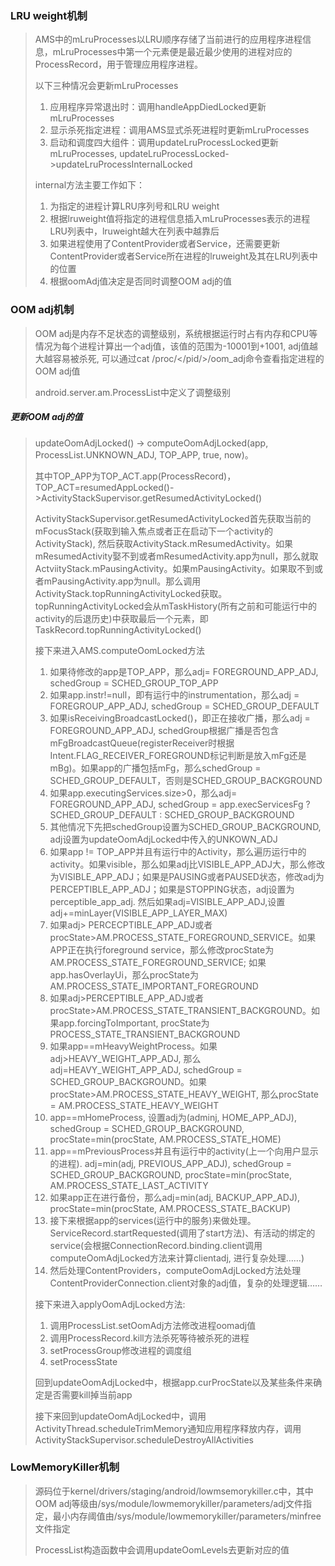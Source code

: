 ### LRU weight机制
> AMS中的mLruProcesses以LRU顺序存储了当前进行的应用程序进程信息，mLruProcesses中第一个元素便是最近最少使用的进程对应的ProcessRecord，用于管理应用程序进程。
>
>以下三种情况会更新mLruProcesses
> 1. 应用程序异常退出时：调用handleAppDiedLocked更新mLruProcesses
> 2. 显示杀死指定进程：调用AMS显式杀死进程时更新mLruProcesses
> 3. 启动和调度四大组件：调用updateLruProcessLocked更新mLruProcesses, updateLruProcessLocked->updateLruProcessInternalLocked
>
>internal方法主要工作如下：
> 1. 为指定的进程计算LRU序列号和LRU weight
> 2. 根据lruweight值将指定的进程信息插入mLruProcesses表示的进程LRU列表中，lruweight越大在列表中越靠后
> 3. 如果进程使用了ContentProvider或者Service，还需要更新ContentProvider或者Service所在进程的lruweight及其在LRU列表中的位置
> 4. 根据oomAdj值决定是否同时调整OOM adj的值

### OOM adj机制
> OOM adj是内存不足状态的调整级别，系统根据运行时占有内存和CPU等情况为每个进程计算出一个adj值，该值的范围为-10001到+1001, adj值越大越容易被杀死, 可以通过cat /proc/</pid/>/oom_adj命令查看指定进程的OOM adj值
>
> android.server.am.ProcessList中定义了调整级别

##### 更新OOM adj的值
> updateOomAdjLocked() -> computeOomAdjLocked(app, ProcessList.UNKNOWN_ADJ, TOP_APP, true, now)。
> 
> 其中TOP_APP为TOP_ACT.app(ProcessRecord)，TOP_ACT=resumedAppLocked()->ActivityStackSupervisor.getResumedActivityLocked()
>
>ActivityStackSupervisor.getResumedActivityLocked首先获取当前的mFocusStack(获取到输入焦点或者正在启动下一个activity的ActivityStack), 然后获取ActivityStack.mResumedActivity。如果mResumedActivity娶不到或者mResumedActivity.app为null，那么就取ActviityStack.mPausingActivity。如果mPausingActivity。如果取不到或者mPausingActivity.app为null。那么调用ActivityStack.topRunningActivityLocked获取。topRunningActivityLocked会从mTaskHistory(所有之前和可能运行中的activity的后退历史)中获取最后一个元素，即TaskRecord.topRunningActivityLocked()
>
>接下来进入AMS.computeOomLocked方法
> 1. 如果待修改的app是TOP_APP，那么adj= FOREGROUND_APP_ADJ, schedGroup = SCHED_GROUP_TOP_APP
> 2. 如果app.instr!=null，即有运行中的instrumentation，那么adj = FOREGROUP_APP_ADJ, schedGroup = SCHED_GROUP_DEFAULT
> 3. 如果isReceivingBroadcastLocked()，即正在接收广播，那么adj = FOREGROUND_APP_ADJ, schedGroup根据广播是否包含mFgBroadcastQueue(registerReceiver时根据Intent.FLAG_RECEIVER_FOREGROUND标记判断是放入mFg还是mBg)。如果app的广播包括mFg，那么schedGroup = SCHED_GROUP_DEFAULT，否则是SCHED_GROUP_BACKGROUND
> 4. 如果app.executingServices.size>0，那么adj= FOREGROUND_APP_ADJ, schedGroup = app.execServicesFg ? SCHED_GROUP_DEFAULT : SCHED_GROUP_BACKGROUND
> 5. 其他情况下先把schedGroup设置为SCHED_GROUP_BACKGROUND, adj设置为updateOomAdjLocked中传入的UNKOWN_ADJ
> 6. 如果app != TOP_APP并且有运行中的Activity，那么遍历运行中的activity。如果visible，那么如果adj比VISIBLE_APP_ADJ大，那么修改为VISIBLE_APP_ADJ；如果是PAUSING或者PAUSED状态，修改adj为PERCEPTIBLE_APP_ADJ；如果是STOPPING状态，adj设置为perceptible_app_adj. 然后如果adj=VISIBLE_APP_ADJ,设置adj+=minLayer(VISIBLE_APP_LAYER_MAX)
> 7. 如果adj> PERCECPTIBLE_APP_ADJ或者procState>AM.PROCESS_STATE_FOREGROUND_SERVICE。如果APP正在执行foreground service，那么修改procState为AM.PROCESS_STATE_FOREGROUND_SERVICE; 如果app.hasOverlayUi，那么procState为AM.PROCESS_STATE_IMPORTANT_FOREGROUND
> 8. 如果adj>PERCEPTIBLE_APP_ADJ或者procState>AM.PROCESS_STATE_TRANSIENT_BACKGROUND。如果app.forcingToImportant, procState为PROCESS_STATE_TRANSIENT_BACKGROUND
> 9. 如果app==mHeavyWeightProcess。如果adj>HEAVY_WEIGHT_APP_ADJ, 那么adj=HEAVY_WEIGHT_APP_ADJ, schedGroup = SCHED_GROUP_BACKGROUND。如果procState>AM.PROCESS_STATE_HEAVY_WEIGHT, 那么procState = AM.PROCESS_STATE_HEAVY_WEIGHT
> 10. app==mHomeProcess, 设置adj为(adminj, HOME_APP_ADJ), schedGroup = SCHED_GROUP_BACKGROUND, procState=min(procState, AM.PROCESS_STATE_HOME)
> 11. app==mPreviousProcess并且有运行中的activity(上一个向用户显示的进程). adj=min(adj, PREVIOUS_APP_ADJ), schedGroup = SCHED_GROUP_BACKGROUND, procState=min(procState, AM.PROCESS_STATE_LAST_ACTIVITY
> 12. 如果app正在进行备份，那么adj=min(adj, BACKUP_APP_ADJ), procState=min(procState, AM.PROCESS_STATE_BACKUP)
> 13. 接下来根据app的services(运行中的服务)来做处理。ServiceRecord.startRequested(调用了start方法)、有活动的绑定的service(会根据ConnectionRecord.binding.client调用computeOomAdjLocked方法来计算clientadj, 进行复杂处理……)
> 14. 然后处理ContentProviders，computeOomAdjLocked方法处理ContentProviderConnection.client对象的adj值，复杂的处理逻辑……
>
>接下来进入applyOomAdjLocked方法:
> 1. 调用ProcessList.setOomAdj方法修改进程oomadj值
> 2. 调用ProcessRecord.kill方法杀死等待被杀死的进程
> 3. setProcessGroup修改进程的调度组
> 4. setProcessState
>
>回到updateOomAdjLocked中，根据app.curProcState以及某些条件来确定是否需要kill掉当前app
>
>接下来回到updateOomAdjLocked中，调用ActivityThread.scheduleTrimMemory通知应用程序释放内存，调用ActivityStackSupervisor.scheduleDestroyAllActivities

### LowMemoryKiller机制
> 源码位于kernel/drivers/staging/android/lowmsemorykiller.c中，其中OOM adj等级由/sys/module/lowmemorykiller/parameters/adj文件指定，最小内存阈值由/sys/module/lowmemorykiller/parameters/minfree文件指定
>
>ProcessList构造函数中会调用updateOomLevels去更新对应的值